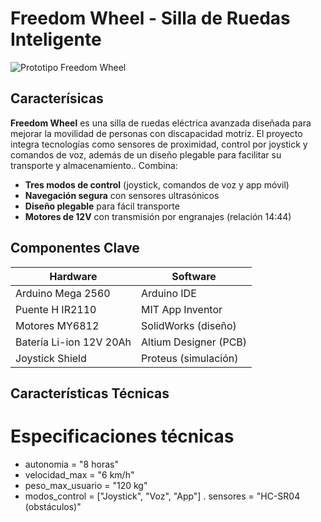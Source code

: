 

# Freedom Wheel - Silla de Ruedas Inteligente

![Prototipo Freedom Wheel](https://i5.walmartimages.com/asr/35eec59a-2f54-422d-aa4c-32fabd4e4e61.86fbe6eb680545c307289b6f5a7ff94c.jpeg?odnHeight=612&odnWidth=612&odnBg=FFFFFF)  

## Caracterísicas
**Freedom Wheel** es una silla de ruedas eléctrica avanzada diseñada para mejorar la movilidad de personas con discapacidad motriz. El proyecto integra tecnologías como sensores de proximidad, control por joystick y comandos de voz, además de un diseño plegable para facilitar su transporte y almacenamiento.. Combina:
- **Tres modos de control** (joystick, comandos de voz y app móvil)
- **Navegación segura** con sensores ultrasónicos
- **Diseño plegable** para fácil transporte
- **Motores de 12V** con transmisión por engranajes (relación 14:44)

## Componentes Clave
| Hardware | Software |
|----------|----------|
| Arduino Mega 2560 | Arduino IDE |
| Puente H IR2110 | MIT App Inventor |
| Motores MY6812 | SolidWorks (diseño) |
| Batería Li-ion 12V 20Ah | Altium Designer (PCB) |
| Joystick Shield | Proteus (simulación) |

## Características Técnicas

# Especificaciones técnicas
- autonomia = "8 horas" 
- velocidad_max = "6 km/h" 
- peso_max_usuario = "120 kg" 
- modos_control = ["Joystick", "Voz", "App"] 
. sensores = "HC-SR04 (obstáculos)"

